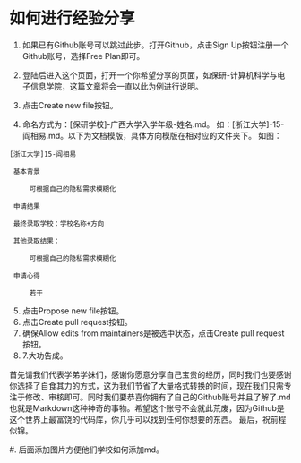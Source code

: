 如何进行经验分享
=================
1. 如果已有Github账号可以跳过此步。打开Github，点击Sign Up按钮注册一个Github账号，选择Free Plan即可。

2. 登陆后进入这个页面，打开一个你希望分享的页面，如保研-计算机科学与电子信息学院，这篇文章将会一直以此为例进行说明。
   
3. 点击Create new file按钮。 


4. 命名方式为：[保研学校]-广西大学入学年级-姓名.md。 如：[浙江大学]-15-阎相易.md。以下为文档模版，具体方向模版在相对应的文件夹下。
如图：
    
```
[浙江大学]15-阎相易
   
 基本背景
 
     可根据自己的隐私需求模糊化
   
 申请结果
   
 最终录取学校：学校名称+方向
   
 其他录取结果：
  
     可根据自己的隐私需求模糊化
  
 申请心得

     若干
```

5. 点击Propose new file按钮。
6. 点击Create pull request按钮。
7. 确保Allow edits from maintainers是被选中状态，点击Create pull request按钮。
8. 7.大功告成。

首先请我们代表学弟学妹们，感谢你愿意分享自己宝贵的经历，同时我们也要感谢你选择了自食其力的方式，这为我们节省了大量格式转换的时间，现在我们只需专注于修改、审核即可。同时我们要恭喜你拥有了自己的Github账号并且了解了.md也就是Markdown这种神奇的事物。希望这个账号不会就此荒废，因为Github是这个世界上最富饶的代码库，你几乎可以找到任何你想要的东西。
最后，祝前程似锦。


#. 后面添加图片方便他们学校如何添加md。
